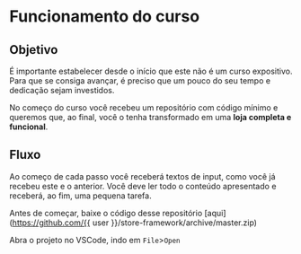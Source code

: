 # Funcionamento do curso

## Objetivo

É importante estabelecer desde o início que este não é um curso expositivo. Para que se consiga avançar, é preciso que um pouco do seu tempo e dedicação sejam investidos. 

No começo do curso você recebeu um repositório com código mínimo e queremos que, ao final, você o tenha transformado em uma **loja completa e funcional**. 

## Fluxo

Ao começo de cada passo você receberá textos de input, como você já recebeu este e o anterior. Você deve ler todo o conteúdo apresentado e receberá, ao fim, uma pequena tarefa.

Antes de começar, baixe o código desse repositório [aqui](https://github.com/{{ user }}/store-framework/archive/master.zip)

Abra o projeto no VSCode, indo em `File`>`Open`